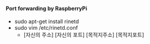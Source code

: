 
#### Port forwarding by RaspberryPi

  - sudo apt-get install rinetd 
  - sudo vim /etc/rinetd.conf
    - [자신의 주소] [자신의 포트] [목적지주소] [목적지포트]
    
